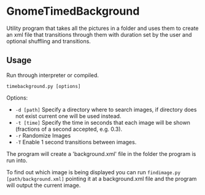 # GnomeTimedBackground
Utility program that takes all the pictures in a folder and uses them to create an xml file that transitions through them with duration set by the user and optional shuffling and transitions.

## Usage
Run through interpreter or compiled.

`timebackground.py [options]`

Options:
* `-d [path]` Specify a directory where to search images, if directory does not exist current one will be used instead.
* `-t [time]` Specify the time in seconds that each image will be shown (fractions of a second accepted, e.g. 0.3).
* `-r` Randomize Images
* `-T` Enable 1 second transitions between images.

The program will create a 'background.xml' file in the folder the program is run into.

To find out which image is being displayed you can run `findimage.py [path/background.xml]` pointing it at a background.xml file and the program will output the current image.
